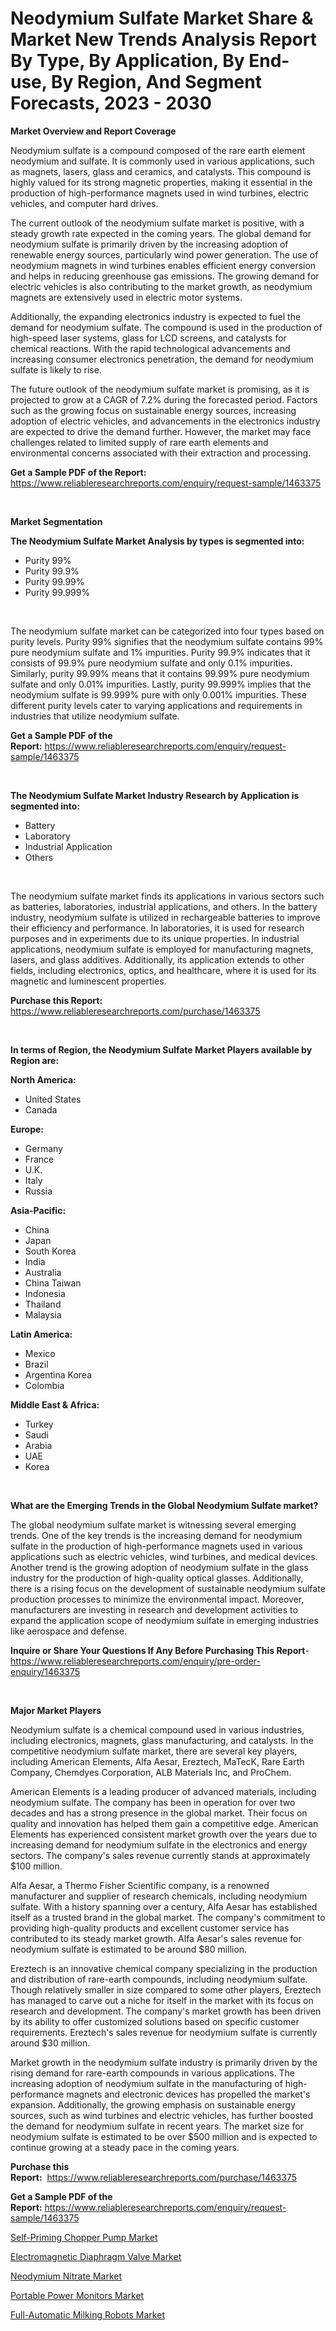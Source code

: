 <p><h1>Neodymium Sulfate Market Share & Market New Trends Analysis Report By Type, By Application, By End-use, By Region, And Segment Forecasts, 2023 - 2030</h1></p><p><strong>Market Overview and Report Coverage</strong></p>
<p><p>Neodymium sulfate is a compound composed of the rare earth element neodymium and sulfate. It is commonly used in various applications, such as magnets, lasers, glass and ceramics, and catalysts. This compound is highly valued for its strong magnetic properties, making it essential in the production of high-performance magnets used in wind turbines, electric vehicles, and computer hard drives.</p><p>The current outlook of the neodymium sulfate market is positive, with a steady growth rate expected in the coming years. The global demand for neodymium sulfate is primarily driven by the increasing adoption of renewable energy sources, particularly wind power generation. The use of neodymium magnets in wind turbines enables efficient energy conversion and helps in reducing greenhouse gas emissions. The growing demand for electric vehicles is also contributing to the market growth, as neodymium magnets are extensively used in electric motor systems.</p><p>Additionally, the expanding electronics industry is expected to fuel the demand for neodymium sulfate. The compound is used in the production of high-speed laser systems, glass for LCD screens, and catalysts for chemical reactions. With the rapid technological advancements and increasing consumer electronics penetration, the demand for neodymium sulfate is likely to rise.</p><p>The future outlook of the neodymium sulfate market is promising, as it is projected to grow at a CAGR of 7.2% during the forecasted period. Factors such as the growing focus on sustainable energy sources, increasing adoption of electric vehicles, and advancements in the electronics industry are expected to drive the demand further. However, the market may face challenges related to limited supply of rare earth elements and environmental concerns associated with their extraction and processing.</p></p>
<p><strong>Get a Sample PDF of the Report:</strong> <a href="https://www.reliableresearchreports.com/enquiry/request-sample/1463375">https://www.reliableresearchreports.com/enquiry/request-sample/1463375</a></p>
<p>&nbsp;</p>
<p><strong>Market Segmentation</strong></p>
<p><strong>The Neodymium Sulfate Market Analysis by types is segmented into:</strong></p>
<p><ul><li>Purity 99%</li><li>Purity 99.9%</li><li>Purity 99.99%</li><li>Purity 99.999%</li></ul></p>
<p>&nbsp;</p>
<p><p>The neodymium sulfate market can be categorized into four types based on purity levels. Purity 99% signifies that the neodymium sulfate contains 99% pure neodymium sulfate and 1% impurities. Purity 99.9% indicates that it consists of 99.9% pure neodymium sulfate and only 0.1% impurities. Similarly, purity 99.99% means that it contains 99.99% pure neodymium sulfate and only 0.01% impurities. Lastly, purity 99.999% implies that the neodymium sulfate is 99.999% pure with only 0.001% impurities. These different purity levels cater to varying applications and requirements in industries that utilize neodymium sulfate.</p></p>
<p><strong>Get a Sample PDF of the Report:</strong>&nbsp;<a href="https://www.reliableresearchreports.com/enquiry/request-sample/1463375">https://www.reliableresearchreports.com/enquiry/request-sample/1463375</a></p>
<p>&nbsp;</p>
<p><strong>The Neodymium Sulfate Market Industry Research by Application is segmented into:</strong></p>
<p><ul><li>Battery</li><li>Laboratory</li><li>Industrial Application</li><li>Others</li></ul></p>
<p>&nbsp;</p>
<p><p>The neodymium sulfate market finds its applications in various sectors such as batteries, laboratories, industrial applications, and others. In the battery industry, neodymium sulfate is utilized in rechargeable batteries to improve their efficiency and performance. In laboratories, it is used for research purposes and in experiments due to its unique properties. In industrial applications, neodymium sulfate is employed for manufacturing magnets, lasers, and glass additives. Additionally, its application extends to other fields, including electronics, optics, and healthcare, where it is used for its magnetic and luminescent properties.</p></p>
<p><strong>Purchase this Report:</strong>&nbsp; <a href="https://www.reliableresearchreports.com/purchase/1463375">https://www.reliableresearchreports.com/purchase/1463375</a></p>
<p>&nbsp;</p>
<p><strong>In terms of Region, the Neodymium Sulfate Market Players available by Region are:</strong></p>
<p>
    <p> <strong> North America: </strong>
        <ul>
            <li>United States</li>
            <li>Canada</li>
        </ul>
        </p> 
    <p> <strong> Europe: </strong>
        <ul>
            <li>Germany</li>
            <li>France</li>
            <li>U.K.</li>
            <li>Italy</li>
            <li>Russia</li>
        </ul>
        </p> 
    <p> <strong> Asia-Pacific: </strong>
        <ul>
            <li>China</li>
            <li>Japan</li>
            <li>South Korea</li>
            <li>India</li>
            <li>Australia</li>
            <li>China Taiwan</li>
            <li>Indonesia</li>
            <li>Thailand</li>
            <li>Malaysia</li>
        </ul>
        </p> 
    <p> <strong> Latin America: </strong>
        <ul>
            <li>Mexico</li>
            <li>Brazil</li>
            <li>Argentina Korea</li>
            <li>Colombia</li>
        </ul>
        </p> 
    <p> <strong> Middle East & Africa: </strong>
        <ul>
            <li>Turkey</li>
            <li>Saudi</li>
            <li>Arabia</li>
            <li>UAE</li>
            <li>Korea</li>
        </ul>
    </p>
    </p>
<p>&nbsp;</p>
<p><strong>What are the Emerging Trends in the Global Neodymium Sulfate market?</strong></p>
<p><p>The global neodymium sulfate market is witnessing several emerging trends. One of the key trends is the increasing demand for neodymium sulfate in the production of high-performance magnets used in various applications such as electric vehicles, wind turbines, and medical devices. Another trend is the growing adoption of neodymium sulfate in the glass industry for the production of high-quality optical glasses. Additionally, there is a rising focus on the development of sustainable neodymium sulfate production processes to minimize the environmental impact. Moreover, manufacturers are investing in research and development activities to expand the application scope of neodymium sulfate in emerging industries like aerospace and defense.</p></p>
<p><strong>Inquire or Share Your Questions If Any Before Purchasing This Report</strong>- <a href="https://www.reliableresearchreports.com/enquiry/pre-order-enquiry/1463375">https://www.reliableresearchreports.com/enquiry/pre-order-enquiry/1463375</a></p>
<p>&nbsp;</p>
<p><strong>Major Market Players</strong></p>
<p><p>Neodymium sulfate is a chemical compound used in various industries, including electronics, magnets, glass manufacturing, and catalysts. In the competitive neodymium sulfate market, there are several key players, including American Elements, Alfa Aesar, Ereztech, MaTecK, Rare Earth Company, Chemdyes Corporation, ALB Materials Inc, and ProChem.</p><p>American Elements is a leading producer of advanced materials, including neodymium sulfate. The company has been in operation for over two decades and has a strong presence in the global market. Their focus on quality and innovation has helped them gain a competitive edge. American Elements has experienced consistent market growth over the years due to increasing demand for neodymium sulfate in the electronics and energy sectors. The company's sales revenue currently stands at approximately $100 million.</p><p>Alfa Aesar, a Thermo Fisher Scientific company, is a renowned manufacturer and supplier of research chemicals, including neodymium sulfate. With a history spanning over a century, Alfa Aesar has established itself as a trusted brand in the global market. The company's commitment to providing high-quality products and excellent customer service has contributed to its steady market growth. Alfa Aesar's sales revenue for neodymium sulfate is estimated to be around $80 million.</p><p>Ereztech is an innovative chemical company specializing in the production and distribution of rare-earth compounds, including neodymium sulfate. Though relatively smaller in size compared to some other players, Ereztech has managed to carve out a niche for itself in the market with its focus on research and development. The company's market growth has been driven by its ability to offer customized solutions based on specific customer requirements. Ereztech's sales revenue for neodymium sulfate is currently around $30 million.</p><p>Market growth in the neodymium sulfate industry is primarily driven by the rising demand for rare-earth compounds in various applications. The increasing adoption of neodymium sulfate in the manufacturing of high-performance magnets and electronic devices has propelled the market's expansion. Additionally, the growing emphasis on sustainable energy sources, such as wind turbines and electric vehicles, has further boosted the demand for neodymium sulfate in recent years. The market size for neodymium sulfate is estimated to be over $500 million and is expected to continue growing at a steady pace in the coming years.</p></p>
<p><strong>Purchase this Report:</strong>&nbsp;&nbsp;<a href="https://www.reliableresearchreports.com/purchase/1463375">https://www.reliableresearchreports.com/purchase/1463375</a></p>
<p></p>
<p><strong>Get a Sample PDF of the Report:</strong>&nbsp;<a href="https://www.reliableresearchreports.com/enquiry/request-sample/1463375">https://www.reliableresearchreports.com/enquiry/request-sample/1463375</a></p>
<p><p><a href="https://medium.com/@deirdreclark76/self-priming-chopper-pump-market-research-report-its-history-and-forecast-2023-to-2030-d85d50b2615a">Self-Priming Chopper Pump Market</a></p><p><a href="https://medium.com/@gabriellemcgrath66/electromagnetic-diaphragm-valve-market-size-cagr-trends-2024-2030-81174b51f303">Electromagnetic Diaphragm Valve Market</a></p><p><a href="https://github.com/amonskiyk/Market-Research-Report-List-1/blob/main/neodymium-nitrate-market.md">Neodymium Nitrate Market</a></p><p><a href="https://medium.com/@favor.case.flash/portable-power-monitors-market-size-and-market-trends-complete-industry-overview-2023-to-2030-e216a57a09d7">Portable Power Monitors Market</a></p><p><a href="https://medium.com/@deirdredavies67/full-automatic-milking-robots-market-the-key-to-successful-business-strategy-forecast-till-2030-d50664724a27">Full-Automatic Milking Robots Market</a></p></p>